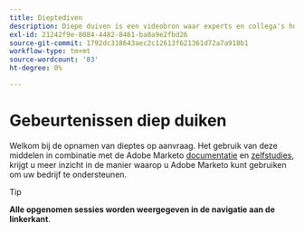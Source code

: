 ```yaml
---
title: Dieptediven
description: Diepe duiven is een videobron waar experts en collega's hun gedachten en ideeën hebben gedeeld over hoe ze Adobe Marketo het beste kunnen gebruiken.
exl-id: 21242f9e-8084-4482-8461-ba8a9e2fbd26
source-git-commit: 1792dc318643aec2c12613f621361d72a7a918b1
workflow-type: tm+mt
source-wordcount: '83'
ht-degree: 0%

---
```


# Gebeurtenissen diep duiken

Welkom bij de opnamen van dieptes op aanvraag. Het gebruik van deze middelen in combinatie met de Adobe Marketo [documentatie](https://experienceleague.adobe.com/docs/marketo-engage.html) en [zelfstudies](https://experienceleague.adobe.com/docs/marketo-learn/tutorials/overview.html), krijgt u meer inzicht in de manier waarop u Adobe Marketo kunt gebruiken om uw bedrijf te ondersteunen.

>[!TIP]
>
>**Alle opgenomen sessies worden weergegeven in de navigatie aan de linkerkant**.
